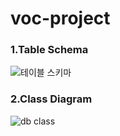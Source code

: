 # voc-project

### 1.Table Schema
![테이블 스키마](https://user-images.githubusercontent.com/76646494/173235830-79750ab1-55da-4a12-9a89-72dd778320b9.png)

### 2.Class Diagram
![db class](https://user-images.githubusercontent.com/76646494/173235880-6bb0756e-e753-4f90-90a0-909773834676.png)
